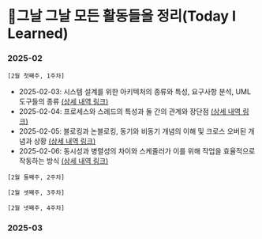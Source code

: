 # 📑그날 그날 모든 활동들을 정리(Today I Learned)
###  2025-02
`[2월 첫째주, 1주차]`
- 2025-02-03: 시스템 설계를 위한 아키텍처의 종류와 특성, 요구사항 분석, UML 도구들의 종류 [(상세 내역 링크)](https://github.com/Jinviz/ray.kim-til/blob/main/Feb/250203.md)
- 2025-02-04: 프로세스와 스레드의 특성과 둘 간의 관계와 장단점 [(상세 내역 링크)](https://github.com/Jinviz/ray.kim-til/blob/main/Feb/250204.md)
- 2025-02-05: 블로킹과 논블로킹, 동기와 비동기 개념의 이해 및 크로스 오버된 개념과 상황 [(상세 내역 링크)](https://github.com/Jinviz/ray.kim-til/blob/main/Feb/250205.md)
- 2025-02-06: 동시성과 병렬성의 차이와 스케줄러가 이를 위해 작업을 효율적으로 작동하는 방식 [(상세 내역 링크)](https://github.com/Jinviz/ray.kim-til/blob/main/Feb/250206.md)

`[2월 둘째주, 2주차]`

`[2월 셋째주, 3주차]`

`[2월 넷째주, 4주차]`

### 2025-03

